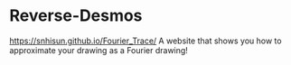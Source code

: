# Reverse-Desmos
https://snhisun.github.io/Fourier_Trace/
A website that shows you how to approximate your drawing as a Fourier drawing!
